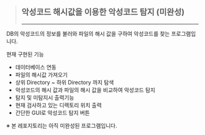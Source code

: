 > ## 악성코드 해시값을 이용한 악성코드 탐지 (미완성)
> ---

 DB의 악성코드의 정보를 불러와 파일의 해시 값을 구하여 악성코드를 찾는 프로그램입니다.
>
현재 구현된 기능
- 데이터베이스 연동
- 파일의 해시값 가져오기
- 상위 Directory ~ 하위 Directory 까지 탐색
- 악성코드의 해시 값과 파일의 해시 값을 비교하여 악성코드 탐지
- 탐지 및 미탐지시 출력기능
- 현재 검사하고 있는 디렉토리 위치 출력
- 간단한 GUI로 악성코드 탐지 버튼
  

※ 본 레포지토리는 아직 미완성된 프로그램입니다.
